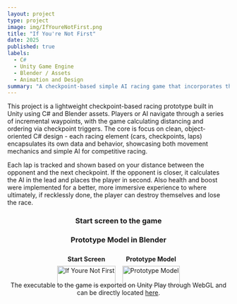 ```yaml
---
layout: project
type: project
image: img/IfYoureNotFirst.png
title: "If You're Not First"
date: 2025
published: true
labels:
  - C#
  - Unity Game Engine
  - Blender / Assets
  - Animation and Design
summary: "A checkpoint-based simple AI racing game that incorporates the qualities of Unity Game Engine and Blender."
---
```


This project is a lightweight checkpoint-based racing prototype built in Unity using C# and Blender assets. 
Players or AI navigate through a series of incremental waypoints, with the game calculating distancing and ordering via checkpoint triggers.
The core is focus on clean, object-oriented C# design - each racing element (cars, checkpoints, laps) encapsulates its own data and behavior, showcasing
both movement mechanics and simple AI for competitive racing.

Each lap is tracked and shown based on your distance between the opponent and the next checkpoint. If the opponent is closer, it calculates the AI in the lead and
places the player in second. Also health and boost were implemented for a better, more immersive experience to where ultimately, if recklessly done, the player can destroy themselves and
lose the race.

<div style="text-align: center;">
  <h3 style="margin-bottom: 0.5em;">Start screen to the game</h3>
  <h3 style="margin-bottom: 1.5em;">Prototype Model in Blender</h3>

  <div style="
    display: flex;
    justify-content: center;
    gap: 1rem;
    flex-wrap: wrap;
  ">
    <div style="text-align: center;">
      <div style="margin-bottom: 0.5em; font-weight: bold;">
        Start Screen
      </div>
      <img
        src="{{ '/img/IfYoureNotFirstDemo.png' | relative_url }}"
        alt="If Youre Not First"
        style="
          max-width: 700px;
          width: 100%;
          height: auto;
          display: block;
        "
      />
    </div>
    <div style="text-align: center;">
      <div style="margin-bottom: 0.5em; font-weight: bold;">
        Prototype Model
      </div>
      <img
        src="{{ '/img/Prototype.png' | relative_url }}"
        alt="Prototype Model"
        style="
          max-width: 700px;
          width: 100%;
          height: auto;
          display: block;
        "
      />
    </div>
  </div> 

  <div style="text-align: center; margin-top: 1em;">
    The executable to the game is exported on Unity Play through WebGL and can be directly located
    <a href="https://play.unity.com/en/games/f008e667-5c27-454c-ad07-19df6a7b2860/if-youre-not-first">here</a>.
  </div>
</div> 
